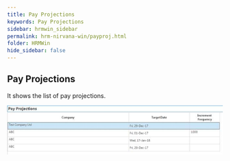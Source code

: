 ```yaml
---
title: Pay Projections
keywords: Pay Projections
sidebar: hrmwin_sidebar
permalink: hrm-nirvana-win/payproj.html
folder: HRMWin   
hide_sidebar: false
---
```


## Pay Projections

It shows the list of pay projections.

![](/images/payproj.jpg)
